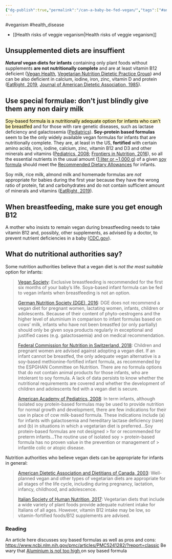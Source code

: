 ```yaml
---
{"dg-publish":true,"permalink":"/can-a-baby-be-fed-vegan/","tags":["#animal_feed","#veganism","#health_disease"],"created":"2025-10-23T17:42:47.831+01:00","updated":"2025-10-23T19:18:51.100+01:00"}
---
```


#veganism #health_disease 

- [[Health risks of veggie veganism\|Health risks of veggie veganism]]
## Unsupplemented diets are insuffient
**_Natural_ vegan diets for infants** containing only plant foods without supplements **are not nutritionally complete** and are at least vitamin B12 deficient ([Vegan Health](https://veganhealth.org/vitamin-b12-plant-foods/), [Vegetarian Nutrition Dietetic Practice Group](https://vndpg.org/docs/rd-resources/B12-RD.pdf)) and can be also deficient in calcium, iodine, iron, zinc, vitamin D and protein ([EatRight, 2019](https://www.eatright.org/food/nutrition/vegetarian-and-special-diets/feeding-vegetarian-and-vegan-infants-and-toddlers), [Journal of American Dietetic Association, 1985](https://www.ncbi.nlm.nih.gov/pubmed/3891829)).

## Use special formulae: don't just blindly give them any non dairy milk
<mark style="background: #FFF3A3A6;">Soy-based formula is a nutritionally adequate option for infants who can't be breastfed</mark> and for those with rare genetic diseases, such as lactase deficiency and galactosemia ([Pediatrics](https://pediatrics.aappublications.org/content/121/5/1062)). **Soy-protein based formulas** seem to be the only widely available vegan formulas for infants that are nutritionally complete. They are, at least in the US, **fortified** with certain amino acids, iron, iodine, calcium, zinc, vitamin B12 and D3 and other minerals and vitamins ([Pediatrics, 2008](https://pediatrics.aappublications.org/content/121/5/1062); [Frontiers in Nutrition, 2016](https://www.ncbi.nlm.nih.gov/pmc/articles/PMC5241282/?report=classic)), so all the essential nutrients in the usual amount ([1 liter or ~1,000 g](https://www.seattlechildrens.org/conditions/a-z/bottle-feeding-formula-questions/)) of a given [soy formula](https://fdc.nal.usda.gov/fdc-app.html#/food-details/336463/nutrients) should meet the [Recommended Dietary Allowances](http://nationalacademies.org/hmd/~/media/Files/Report%20Files/2019/DRI-Tables-2019/6_DRIValues_Summary.pdf?la=en) for infants.

Soy milk, rice milk, almond milk and homemade formulas are _not_ appropriate for babies during the first year because they have the wrong ratio of protein, fat and carbohydrates and do not contain sufficient amount of minerals and vitamins ([EatRight, 2019](https://www.eatright.org/food/nutrition/vegetarian-and-special-diets/feeding-vegetarian-and-vegan-infants-and-toddlers)).

## When breastfeeding, make sure you get enough B12
A mother who insists to remain vegan during breastfeeding needs to take vitamin B12 and, possibly, other supplements, as advised by a doctor, to prevent nutrient deficiencies in a baby ([CDC.gov](https://www.cdc.gov/breastfeeding/breastfeeding-special-circumstances/diet-and-micronutrients/maternal-diet.html)).

## What do nutritional authorities say?
Some nutrition authorities believe that a vegan diet is _not the most suitable_ option for infants:

> [Vegan Society](https://www.vegansociety.com/resources/nutrition-and-health/life-stages/under-fives): Exclusive breastfeeding is recommended for the first six months of your baby’s life. Soya-based infant formula can be fed to vegan infants when breastfeeding is not an option.
> 
> [German Nutrition Society (DGE), 2016](https://www.ernaehrungs-umschau.de/fileadmin/Ernaehrungs-Umschau/pdfs/pdf_2016/04_16/EU04_2016_Special_DGE_eng_final.pdf): DGE does not recommend a vegan diet for pregnant women, lactating women, infants, children or adolescents. Because of their content of phyto-oestrogens and the higher level of aluminium in comparison to infant formulas based on cows’ milk, infants who have not been breastfed (or only partially) should only be given soya products regularly in exceptional and justified cases (e.g. galactosaemia) and on medical recommendation.
> 
> [Federal Commission for Nutrition in Switzerland, 2018](https://www.eek.admin.ch/dam/eek/de/dokumente/publikation-und-dokumentation/EEK_vegan_report_final.docx.pdf.download.pdf/EEK_vegan_report_final.docx.pdf): Children and pregnant women are advised against adopting a vegan diet. If an infant cannot be breastfed, the only adequate vegan alternative is a soy-based methionine-fortified infant formula, as recommended by the ESPGHAN Committee on Nutrition. There are no formula options that do not contain animal products for those infants, who are intolerant to soy formula. A lack of data persists to know whether the nutritional requirements are covered and whether the development of children and adolescents fed with a vegan diet is secure.
> 
> [American Academy of Pediatrics, 2008](https://pediatrics.aappublications.org/content/121/5/1062): In term infants, although isolated soy protein-based formulas may be used to provide nutrition for normal growth and development, there are few indications for their use in place of cow milk-based formula. These indications include (a) for infants with galactosemia and hereditary lactase deficiency (rare) and (b) in situations in which a vegetarian diet is preferred...Soy protein-based formulas are not designed > for or recommended for preterm infants...The routine use of isolated soy > protein-based formula has no proven value in the prevention or management of > infantile colic or atopic disease.

Nutrition authorities who believe vegan diets can be appropriate for infants in general:

> [American Dietetic Association and Dietitians of Canada, 2003](https://www.sciencedirect.com/science/article/pii/S0002822303002943): Well-planned vegan and other types of vegetarian diets are appropriate for all stages of the life cycle, including during pregnancy, lactation, infancy, childhood, and adolescence.
> 
> [Italian Society of Human Nutrition, 2017](https://www.sciencedirect.com/science/article/pii/S0939475317302600?via%3Dihub): Vegetarian diets that include a wide variety of plant foods provide adequate nutrient intake for Italians of all ages. However, vitamin B12 intake may be low, so vitamin-fortified foods/B12 supplements are advised.

### Reading
An article here discusses soy based formulas as well as pros and cons: https://www.ncbi.nlm.nih.gov/pmc/articles/PMC5241282/?report=classic
	Be wary that [Aluminium is not too high ](https://bmcpediatr.biomedcentral.com/articles/10.1186/1471-2431-10-63)on soy based formula
